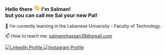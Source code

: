 ### Hello there <img src="./hello.gif" height="20px"> I'm Salman!<br/>but you can call me Sal your new Pal!

🌱 I’m currently learning in the Lebanese University - Faculty of Technology.

📫 How to reach me: [salmannhassan39@gmail.com](mailto:salmannhassan39@gmail.com)

<a href="https://www.linkedin.com/in/salman-hasan-00b1b4212/" target="_blank">
  <img src="https://img.shields.io/badge/-LINKEDIN-blueviolet?style=for-the-badge&logo=LinkedIn" alt="LinkedIn Profile">
</a>
<a href="https://www.instagram.com/salmannhassan/" target="_blank">
  <img src="https://img.shields.io/badge/-INSTAGRAM-blueviolet?style=for-the-badge&logo=Instagram&logoColor=white" alt="Instagram Profile">
</a>

<!--
**MrPancakes39/Mrpancakes39** is a ✨ _special_ ✨ repository because its `README.md` (this file) appears on your GitHub profile.

Here are some ideas to get you started:

- 🔭 I’m currently working on ...
- 🌱 I’m currently learning ...
- 👯 I’m looking to collaborate on ...
- 🤔 I’m looking for help with ...
- 💬 Ask me about ...
- 📫 How to reach me: ...
- 😄 Pronouns: ...
- ⚡ Fun fact: ...
-->

